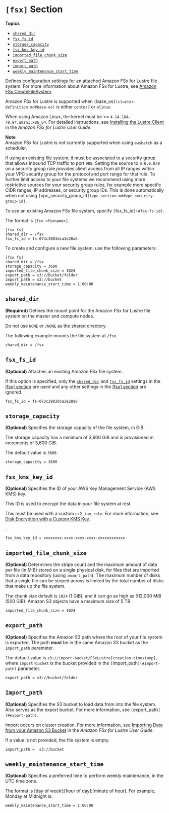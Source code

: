 # `[fsx]` Section<a name="fsx-section"></a>

**Topics**
+ [`shared_dir`](#id15)
+ [`fsx_fs_id`](#fsx-fs-id)
+ [`storage_capacity`](#storage-capacity)
+ [`fsx_kms_key_id`](#fsx-kms-key-id)
+ [`imported_file_chunk_size`](#imported-file-chunk-size)
+ [`export_path`](#export-path)
+ [`import_path`](#import-path)
+ [`weekly_maintenance_start_time`](#weekly-maintenance-start-time)

Defines configuration settings for an attached Amazon FSx for Lustre file system\. For more information about Amazon FSx for Lustre, see [Amazon FSx CreateFileSystem](https://docs.aws.amazon.com/fsx/latest/APIReference/API_CreateFileSystem.html)\.

Amazon FSx for Lustre is supported when `[`base_os`](cluster-definition.md#base-os)` is either `centos7` or `alinux`\.

When using Amazon Linux, the kernel must be >= `4.14.104-78.84.amzn1.x86_64`\. For detailed instructions, see [Installing the Lustre Client](https://docs.aws.amazon.com/fsx/latest/WindowsGuide/install-lustre-client.html) in the *Amazon FSx for Lustre User Guide*\.

**Note**  
Amazon FSx for Lustre is not currently supported when using `awsbatch` as a scheduler\.

If using an existing file system, it must be associated to a security group that allows inbound TCP traffic to port `988`\. Setting the source to `0.0.0.0/0` on a security group rule provides client access from all IP ranges within your VPC security group for the protocol and port range for that rule\. To further limit access to your file systems we recommend using more restrictive sources for your security group rules, for example more specific CIDR ranges, IP addresses, or security group IDs\. This is done automatically when not using `[`vpc_security_group_id`](vpc-section.md#vpc-security-group-id)`\.

To use an existing Amazon FSx file system, specify `[`fsx_fs_id`](#fsx-fs-id)`\.

The format is `[fsx <fsxname>]`\.

```
[fsx fs]
shared_dir = /fsx
fsx_fs_id = fs-073c3803dca3e28a6
```

To create and configure a new file system, use the following parameters:

```
[fsx fs]
shared_dir = /fsx
storage_capacity = 3600
imported_file_chunk_size = 1024
export_path = s3://bucket/folder
import_path = s3://bucket
weekly_maintenance_start_time = 1:00:00
```

## `shared_dir`<a name="id15"></a>

 **\(Required\)** Defines the mount point for the Amazon FSx for Lustre file system on the master and compute nodes\.

Do not use `NONE` or `/NONE` as the shared directory\.

The following example mounts the file system at `/fsx`\.

```
shared_dir = /fsx
```

## `fsx_fs_id`<a name="fsx-fs-id"></a>

**\(Optional\)** Attaches an existing Amazon FSx file system\.

If this option is specified, only the [`shared_dir`](#id15) and [`fsx_fs_id`](#fsx-fs-id) settings in the [[fsx] section](#fsx-section) are used and any other settings in the [[fsx] section](#fsx-section) are ignored\.

```
fsx_fs_id = fs-073c3803dca3e28a6
```

## `storage_capacity`<a name="storage-capacity"></a>

**\(Optional\)** Specifies the storage capacity of the file system, in GiB\.

The storage capacity has a minimum of 3,600 GiB and is provisioned in increments of 3,600 GiB\.

The default value is `3600`\.

```
storage_capacity = 3600
```

## `fsx_kms_key_id`<a name="fsx-kms-key-id"></a>

**\(Optional\)** Specifies the ID of your AWS Key Management Service \(AWS KMS\) key\.

This ID is used to encrypt the data in your file system at rest\.

This must be used with a custom `ec2_iam_role`\. For more information, see [Disk Encryption with a Custom KMS Key](tutorials_04_encrypted_kms_fs.md)\.

\.

```
fsx_kms_key_id = xxxxxxxx-xxxx-xxxx-xxxx-xxxxxxxxxxxx
```

## `imported_file_chunk_size`<a name="imported-file-chunk-size"></a>

**\(Optional\)** Determines the stripe count and the maximum amount of data per file \(in MiB\) stored on a single physical disk, for files that are imported from a data repository \(using `import_path`\)\. The maximum number of disks that a single file can be striped across is limited by the total number of disks that make up the file system\.

The chunk size default is `1024` \(1 GiB\), and it can go as high as 512,000 MiB \(500 GiB\)\. Amazon S3 objects have a maximum size of 5 TB\.

```
imported_file_chunk_size = 1024
```

## `export_path`<a name="export-path"></a>

**\(Optional\)** Specifies the Amazon S3 path where the root of your file system is exported\. The path **must** be in the same Amazon S3 bucket as the `import_path` parameter\.

The default value is `s3://import-bucket/FSxLustre[creation-timestamp]`, where `import-bucket` is the bucket provided in the `[`import_path`](#import-path)` parameter\.

```
export_path = s3://bucket/folder
```

## `import_path`<a name="import-path"></a>

**\(Optional\)** Specifies the S3 bucket to load data from into the file system\. Also serves as the export bucket\. For more information, see `[`export_path`](#export-path)`\.

Import occurs on cluster creation\. For more information, see [Importing Data from your Amazon S3 Bucket](https://docs.aws.amazon.com/fsx/latest/LustreGuide/fsx-data-repositories.html#import-data-repository) in the *Amazon FSx for Lustre User Guide*\.

If a value is not provided, the file system is empty\.

```
import_path =  s3://bucket
```

## `weekly_maintenance_start_time`<a name="weekly-maintenance-start-time"></a>

**\(Optional\)** Specifies a preferred time to perform weekly maintenance, in the UTC time zone\.

The format is \[day of week\]:\[hour of day\]:\[minute of hour\]\. For example, Monday at Midnight is:

```
weekly_maintenance_start_time = 1:00:00
```